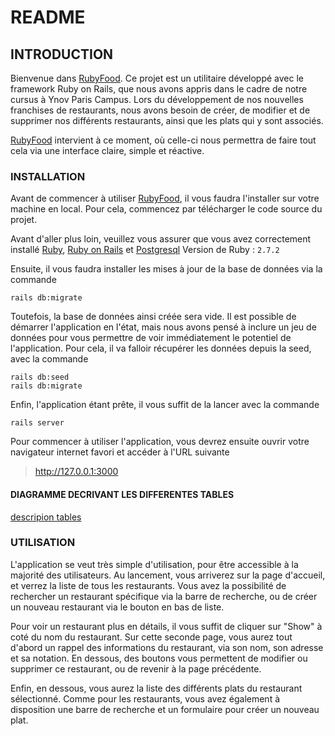# README

## INTRODUCTION

Bienvenue dans [RubyFood](https://rubyfood-ak-sr.herokuapp.com/). Ce projet est un utilitaire développé avec le framework Ruby on Rails, que nous avons appris dans le cadre de notre cursus à Ynov Paris Campus. Lors du développement de nos nouvelles franchises de restaurants, nous avons besoin de créer, de modifier et de supprimer nos différents restaurants, ainsi que les plats qui y sont associés.

[RubyFood](https://rubyfood-ak-sr.herokuapp.com/) intervient à ce moment, où celle-ci nous permettra de faire tout cela via une interface claire, simple et réactive.

### INSTALLATION

Avant de commencer à utiliser [RubyFood](https://rubyfood-ak-sr.herokuapp.com/), il vous faudra l'installer sur votre machine en local. Pour cela, commencez par télécharger le code source du projet.

Avant d'aller plus loin, veuillez vous assurer que vous avez correctement installé [Ruby](https://www.ruby-lang.org), [Ruby on Rails](https://rubyonrails.org) et [Postgresql](https://www.postgresql.org/download/)
Version de Ruby : `2.7.2`

Ensuite, il vous faudra installer les mises à jour de la base de données via la commande
```
rails db:migrate
```

Toutefois, la base de données ainsi créée sera vide. Il est possible de démarrer l'application en l'état, mais nous avons pensé à inclure un jeu de données pour vous permettre de voir immédiatement le potentiel de l'application. Pour cela, il va falloir récupérer les données depuis la seed, avec la commande
```
rails db:seed
rails db:migrate
```

Enfin, l'application étant prête, il vous suffit de la lancer avec la commande
```
rails server
```

Pour commencer à utiliser l'application, vous devrez ensuite ouvrir votre navigateur internet favori et accéder à l'URL suivante

> http://127.0.0.1:3000


#### DIAGRAMME DECRIVANT LES DIFFERENTES TABLES

[descripion tables](./Diagramme.png)


### UTILISATION

L'application se veut très simple d'utilisation, pour être accessible à la majorité des utilisateurs. Au lancement, vous arriverez sur la page d'accueil, et verrez la liste de tous les restaurants. Vous avez la possibilité de rechercher un restaurant spécifique via la barre de recherche, ou de créer un nouveau restaurant via le bouton en bas de liste.



Pour voir un restaurant plus en détails, il vous suffit de cliquer sur "Show" à coté du nom du restaurant. Sur cette seconde page, vous aurez tout d'abord un rappel des informations du restaurant, via son nom, son adresse et sa notation. En dessous, des boutons vous permettent de modifier ou supprimer ce restaurant, ou de revenir à la page précédente.



Enfin, en dessous, vous aurez la liste des différents plats du restaurant sélectionné. Comme pour les restaurants, vous avez également à disposition une barre de recherche et un formulaire pour créer un nouveau plat.
